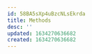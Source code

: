 ```yaml
---
id: 58BA5sXp4uBzcNLsEkrda
title: Methods
desc: ''
updated: 1634270636682
created: 1634270636682
---
```


